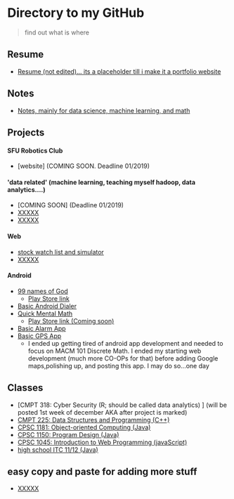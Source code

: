 # Directory to my GitHub

>find out what is where 

## Resume
* [Resume (not edited)... its a placeholder till i make it a portfolio website](https://github.com/alik604/alik604.github.io)

## Notes
* [Notes, mainly for data science, machine learning, and math](https://github.com/alik604/Notes)


## Projects 

#### SFU Robotics Club
* [website] (COMING SOON. Deadline 01/2019)

#### 'data related' (machine learning, teaching myself hadoop, data analytics....) 
* [COMING SOON] (Deadline 01/2019)
* [XXXXX](YYYYYY)
* [XXXXX](YYYYYY)

#### Web
* [stock watch list and simulator](https://github.com/alik604/stockApp)
* [XXXXX](YYYYYY)

#### Android 
* [99 names of God](https://github.com/alik604/theNamesOfAllah)
  + [Play Store link](https://play.google.com/store/apps/details?id=com.khizrpardhan.thenamesofallah)
* [Basic Android Dialer](https://github.com/alik604/MyPhoneDialer)
* [Quick Mental Math](https://github.com/alik604/QuickMentalMath)
  + [Play Store link (Coming soon)](https://play.google.com/store/apps/developer?id=Khizr+Ali+Pardhan)
* [Basic Alarm App](https://github.com/alik604/basicAlarmApp-vibOnly)
* [Basic GPS App](https://github.com/alik604/android-GPS)
  + I ended up getting tired of android app development and needed to focus on MACM 101 Discrete Math. I ended my starting web development (much more CO-OPs for that) before adding Google maps,polishing up, and posting this app. I may do so...one day 
  
## Classes
* [CMPT 318: Cyber Security (R; should be called data analytics) ] (will be posted 1st week of december AKA after project is marked)
* [CMPT 225: Data Structures and Programming (C++)](https://github.com/alik604/CMPT225)
* [CPSC 1181: Object-oriented Computing (Java)](https://github.com/alik604/CPSC1181-OOP_in_Java)
* [CPSC 1150: Program Design (Java)](https://github.com/alik604/CPSC1150)
* [CPSC 1045: Introduction to Web Programming (javaScript)](https://github.com/alik604/CPSC1045)
* [high school ITC 11/12 (Java)](https://github.com/alik604/high-school-java)


## easy copy and paste for adding more stuff 
* [XXXXX](YYYYYY)
